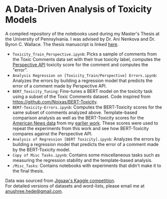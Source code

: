 # A Data-Driven Analysis of Toxicity Models

A compiled repository of the notebooks used during my Master's Thesis at the University of Pennsylvania. I was advised by Dr. Ani Nenkova and Dr. Byron C. Wallace. The thesis manuscript is linked [here](https://drive.google.com/file/d/1ewN3Lpj8y6pa5oZ8L4bSYVoA54SqWW9i/view?usp=sharing). 

* `Toxicity_Train_Perspective.ipynb`: Picks a sample of comments from the Toxic Comments data set with their true toxicity label, computes the [Perspective API](https://perspectiveapi.com/) toxicity score for the comment and computes the "error".  
* `Analysis Regression on [Toxicity_Train/Perspective] Errors.ipynb`: Analyzes the errors by building a regression model that predicts the error of a comment made by Perspective API. 
* `BERT_Toxicity_Tuning`: Fine-tunes a BERT model on the toxicity task using a subset of the Toxic Comments dataset. Code inspired from <https://github.com/Noixas/BERT-Toxicity>.  
* `BERT-Toxicity-Errors.ipynb`: Computes the BERT-Toxicity scores for the same subset of comments analyzed above. Template-based comparison analysis as well as the BERT-Toxicity scores for the [American News data](https://github.com/anushreehede/incivility_in_news) from my [earlier work](https://www.aclweb.org/anthology/2021.eacl-main.225/). These scores were used to repeat the experiments from this work and see how BERT-Toxicity compares against the Perspective API.    
* `Analysis of Regression [BERT Toxicity].ipynb`: Analyzes the errors by building a regression model that predicts the error of a comment made by the BERT-Toxicity model.  
* `Copy of Misc Tasks.ipynb`: Contains some miscellaneous tasks such as measuring the regression stability and the template-based analysis.  
* `/Misc_Tasks`: Contains notebooks with experiments that didn't make it to the final thesis.  

Data was sourced from [Jigsaw's Kaggle competition](https://www.kaggle.com/c/jigsaw-unintended-bias-in-toxicity-classification/).   
For detailed versions of datasets and word-lists, please email me at <anushree.hede@gmail.com>.     

 
